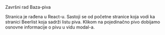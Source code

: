 Završni rad
Baza-piva

Stranica je rađena u React-u.
Sastoji se od početne stranice koja vodi ka stranici Beerlist koja sadrži listu piva.
Klikom na pojedinačno pivo dobijamo osnovne informacije o pivu u vidu modal-a.
